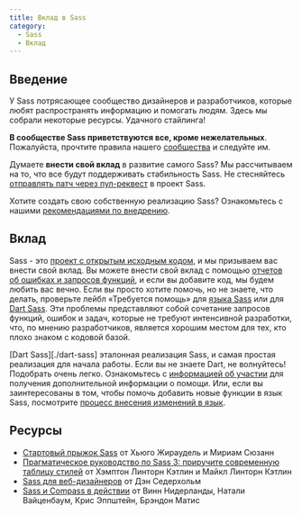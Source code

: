 ```yaml
---
title: Вклад в Sass
category:
  - Sass
  - Вклад
---
```


## Введение

У Sass потрясающее сообщество дизайнеров и разработчиков, которые любят распространять информацию и помогать людям. Здесь мы собрали некоторые ресурсы. Удачного стайлинга!

__В сообществе Sass приветствуются все, кроме нежелательных__. Пожалуйста, прочтите правила нашего [сообщества](./community-guidelines) и следуйте им.

Думаете __внести свой вклад__ в развитие самого Sass? Мы рассчитываем на то, что все будут поддерживать стабильность Sass. Не стесняйтесь [отправлять патч через пул-реквест](#вклад) в проект Sass.

Хотите создать свою собственную реализацию Sass? Ознакомьтесь с нашими [рекомендациями по внедрению](./implementation).

## Вклад

Sass - это [проект с открытым исходным кодом][github], и мы призываем вас внести свой вклад. Вы можете внести свой вклад с помощью [отчетов об ошибках и запросов функций][issues], и если вы добавите код, мы будем любить вас вечно. Если вы просто хотите помочь, но не знаете, что делать, проверьте лейбл «Требуется помощь» для [языка Sass][lang help] или для [Dart Sass][dart help]. Эти проблемы представляют собой сочетание запросов функций, ошибок и задач, которые не требуют интенсивной разработки, что, по мнению разработчиков, является хорошим местом для тех, кто плохо знаком с кодовой базой.

[github]: https://github.com/sass/sass
[issues]: https://github.com/sass/sass/issues
[lang help]: https://github.com/sass/sass/labels/Help%20Wanted
[dart help]: https://github.com/sass/dart-sass/labels/help%20wanted

[Dart Sass][./dart-sass] эталонная реализация Sass, и самая простая реализация для начала работы. Если вы не знаете Dart, не волнуйтесь! Подобрать очень легко. Ознакомьтесь с [информацией об участии][contributing info] для получения дополнительной информации о помощи. Или, если вы заинтересованы в том, чтобы помочь добавить новые функции в язык Sass, посмотрите [процесс внесения изменений в язык][the language contribution process].

[contributing info]: https://github.com/sass/dart-sass/blob/master/CONTRIBUTING.md
[the language contribution process]: https://github.com/sass/language/blob/master/CONTRIBUTING.md

## Ресурсы

- [Стартовый прыжок Sass](https://amzn.to/2LKF0uR) от Хьюго Жираудель и Мириам Сюзанн
- [Прагматическое руководство по Sass 3: приручите современную таблицу стилей](https://amzn.to/2LEwXiZ) от Хэмптон Линторн Кэтлин и Майкл Линторн Кэтлин
- [Sass для веб-дизайнеров](https://amzn.to/2RkIVU3) от Дэн Седерхольм
- [Sass и Compass в действии](https://amzn.to/2RjAQz7) от Винн Нидерланды, Натали Вайценбаум, Крис Эппштейн, Брэндон Матис
